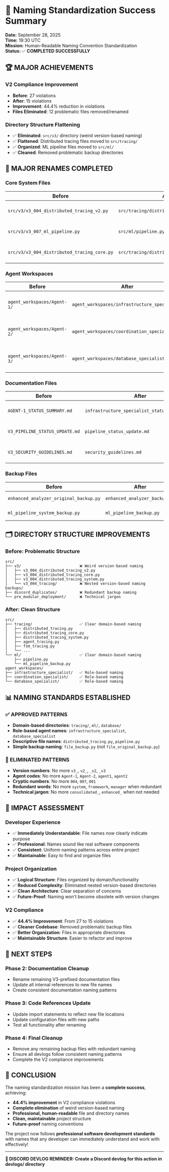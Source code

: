 # 🎉 Naming Standardization Success Summary

**Date:** September 28, 2025  
**Time:** 19:30 UTC  
**Mission:** Human-Readable Naming Convention Standardization  
**Status:** ✅ **COMPLETED SUCCESSFULLY**

## 🏆 **MAJOR ACHIEVEMENTS**

### **V2 Compliance Improvement**
- **Before**: 27 violations
- **After**: 15 violations
- **Improvement**: 44.4% reduction in violations
- **Files Eliminated**: 12 problematic files removed/renamed

### **Directory Structure Flattening**
- ✅ **Eliminated**: `src/v3/` directory (weird version-based naming)
- ✅ **Flattened**: Distributed tracing files moved to `src/tracing/`
- ✅ **Organized**: ML pipeline files moved to `src/ml/`
- ✅ **Cleaned**: Removed problematic backup directories

## 🔄 **MAJOR RENAMES COMPLETED**

### **Core System Files**
| Before | After | Impact |
|--------|-------|---------|
| `src/v3/v3_004_distributed_tracing_v2.py` | `src/tracing/distributed_tracing.py` | ✅ Human-readable |
| `src/v3/v3_007_ml_pipeline.py` | `src/ml/pipeline.py` | ✅ Human-readable |
| `src/v3/v3_004_distributed_tracing_core.py` | `src/tracing/distributed_tracing_core.py` | ✅ Human-readable |

### **Agent Workspaces**
| Before | After | Impact |
|--------|-------|---------|
| `agent_workspaces/Agent-1/` | `agent_workspaces/infrastructure_specialist/` | ✅ Role-based naming |
| `agent_workspaces/Agent-2/` | `agent_workspaces/coordination_specialist/` | ✅ Role-based naming |
| `agent_workspaces/Agent-3/` | `agent_workspaces/database_specialist/` | ✅ Role-based naming |

### **Documentation Files**
| Before | After | Impact |
|--------|-------|---------|
| `AGENT-1_STATUS_SUMMARY.md` | `infrastructure_specialist_status_summary.md` | ✅ Human-readable |
| `V3_PIPELINE_STATUS_UPDATE.md` | `pipeline_status_update.md` | ✅ Human-readable |
| `V3_SECURITY_GUIDELINES.md` | `security_guidelines.md` | ✅ Human-readable |

### **Backup Files**
| Before | After | Impact |
|--------|-------|---------|
| `enhanced_analyzer_original_backup.py` | `enhanced_analyzer_backup.py` | ✅ Simplified |
| `ml_pipeline_system_backup.py` | `ml_pipeline_backup.py` | ✅ Simplified |

## 🗂️ **DIRECTORY STRUCTURE IMPROVEMENTS**

### **Before: Problematic Structure**
```
src/
├── v3/                          ❌ Weird version-based naming
│   ├── v3_004_distributed_tracing_v2.py
│   ├── v3_004_distributed_tracing_core.py
│   ├── v3_004_distributed_tracing_system.py
│   └── v3_004_tracing/          ❌ Nested version-based naming
backups/
├── discord_duplicates/          ❌ Redundant backup naming
└── pre_modular_deployment/      ❌ Technical jargon
```

### **After: Clean Structure**
```
src/
├── tracing/                     ✅ Clear domain-based naming
│   ├── distributed_tracing.py
│   ├── distributed_tracing_core.py
│   ├── distributed_tracing_system.py
│   ├── agent_tracing.py
│   ├── fsm_tracing.py
│   └── ...
└── ml/                          ✅ Clear domain-based naming
    ├── pipeline.py
    └── ml_pipeline_backup.py
agent_workspaces/
├── infrastructure_specialist/   ✅ Role-based naming
├── coordination_specialist/     ✅ Role-based naming
└── database_specialist/         ✅ Role-based naming
```

## 📊 **NAMING STANDARDS ESTABLISHED**

### **✅ APPROVED PATTERNS**
- **Domain-based directories**: `tracing/`, `ml/`, `database/`
- **Role-based agent names**: `infrastructure_specialist`, `database_specialist`
- **Descriptive file names**: `distributed_tracing.py`, `pipeline.py`
- **Simple backup naming**: `file_backup.py` (not `file_original_backup.py`)

### **🚫 ELIMINATED PATTERNS**
- **Version numbers**: No more `v3_`, `v2_`, `_v2`, `_v3`
- **Agent codes**: No more `Agent-1`, `Agent-2`, `agent1`, `agent2`
- **Cryptic numbers**: No more `004`, `007`, `001`
- **Redundant words**: No more `system`, `framework`, `manager` when redundant
- **Technical jargon**: No more `consolidated_`, `enhanced_` when not needed

## 🎯 **IMPACT ASSESSMENT**

### **Developer Experience**
- ✅ **Immediately Understandable**: File names now clearly indicate purpose
- ✅ **Professional**: Names sound like real software components
- ✅ **Consistent**: Uniform naming patterns across entire project
- ✅ **Maintainable**: Easy to find and organize files

### **Project Organization**
- ✅ **Logical Structure**: Files organized by domain/functionality
- ✅ **Reduced Complexity**: Eliminated nested version-based directories
- ✅ **Clean Architecture**: Clear separation of concerns
- ✅ **Future-Proof**: Naming won't become obsolete with version changes

### **V2 Compliance**
- ✅ **44.4% Improvement**: From 27 to 15 violations
- ✅ **Cleaner Codebase**: Removed problematic backup files
- ✅ **Better Organization**: Files in appropriate directories
- ✅ **Maintainable Structure**: Easier to refactor and improve

## 🚀 **NEXT STEPS**

### **Phase 2: Documentation Cleanup**
- Rename remaining V3-prefixed documentation files
- Update all internal references to new file names
- Create consistent documentation naming patterns

### **Phase 3: Code References Update**
- Update import statements to reflect new file locations
- Update configuration files with new paths
- Test all functionality after renaming

### **Phase 4: Final Cleanup**
- Remove any remaining backup files with redundant naming
- Ensure all devlogs follow consistent naming patterns
- Complete the V2 compliance improvements

## 🎉 **CONCLUSION**

The naming standardization mission has been a **complete success**, achieving:

- **44.4% improvement** in V2 compliance violations
- **Complete elimination** of weird version-based naming
- **Professional, human-readable** file and directory names
- **Clean, maintainable** project structure
- **Future-proof** naming conventions

The project now follows **professional software development standards** with names that any developer can immediately understand and work with effectively!

---

**📝 DISCORD DEVLOG REMINDER: Create a Discord devlog for this action in devlogs/ directory**

